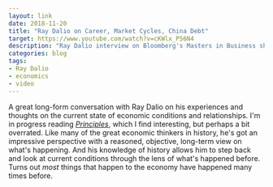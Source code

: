 ```yaml
---
layout: link
date: 2018-11-20
title: "Ray Dalio on Career, Market Cycles, China Debt"
target: https://www.youtube.com/watch?v=cKWlx_P56N4
description: "Ray Dalio interview on Bloomberg's Masters in Business show."
categories: blog
tags:
- Ray Dalio
- economics
- video
---
```


A great long-form conversation with Ray Dalio on his experiences and thoughts on the current state of economic conditions and relationships. I'm in progress reading _[Principles](https://www.goodreads.com/book/show/34536546-principles)_, which I find interesting, but perhaps a bit overrated. Like many of the great economic thinkers in history, he's got an impressive perspective with a reasoned, objective, long-term view on what's happening. And his knowledge of history allows him to step back and look at current conditions through the lens of what's happened before. Turns out _most_ things that happen to the economy have happened many times before.
